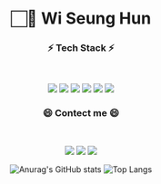 <!--
**seunghunwi/seunghunwi** is a ✨ _special_ ✨ repository because its `README.md` (this file) appears on your GitHub profile.

Here are some ideas to get you started:

- 🔭 I’m currently working on ...
- 🌱 I’m currently learning ...
- 👯 I’m looking to collaborate on ...
- 🤔 I’m looking for help with ...
- 💬 Ask me about ...
- 📫 How to reach me: ...
- 😄 Pronouns: ...
- ⚡ Fun fact: ...
-->

<div align = 'center'>

# 🏻:boy: **Wi Seung Hun**

 
<h3 align="center">⚡ Tech Stack ⚡</h3>
<br>
<p align="center">
<img src="https://img.shields.io/badge/JAVA-20c997?style=flat-square&logo=Java&logoColor=white"/> <img src="https://img.shields.io/badge/Javascript-yellow?style=flat-square&logo=Javascript&logoColor=white"/> <img src="https://img.shields.io/badge/Spring-green?style=flat-square&logo=Spring&logoColor=white"/> <img src="https://img.shields.io/badge/Oracle-red?style=flat-square&logo=Oracle&logoColor=white"/> <img src="https://img.shields.io/badge/CSS3-blue?style=flat-square&logo=CSS3&logoColor=white"/> <img src="https://img.shields.io/badge/HTML5-orange?style=flat-square&logo=HTML5&logoColor=white"/> 
</p>

<h3 align="center">😄 Contect me 😄</h3>
<br>
<p align="center">
<a href="https://seunghunwi.tistory.com" target="_blank"><img src="https://img.shields.io/badge/tistoty-blue?style=flat-square&logo=blogger&logoColor=white"/></a>  <a href="https://github.com/seunghunwi" target="_blank"><img src="https://img.shields.io/badge/github-black?style=flat-square&logo=github&logoColor=white"/></a> <a href="mailto:whdmltnr159@naver.com" target="_blank"><img src="https://img.shields.io/badge/NaverMail-green?style=flat-square&logo=Naver&logoColor=white"/></a> 
</p>
 
![Anurag's GitHub stats](https://github-readme-stats.vercel.app/api?username=seunghunwi&&show_icons=true&theme=onedark)
![Top Langs](https://github-readme-stats.vercel.app/api/top-langs/?username=seunghunwi)
 
</div>
